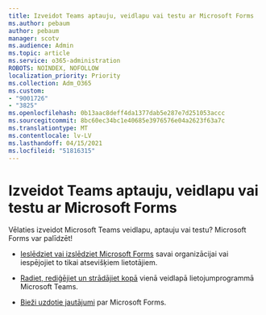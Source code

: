 ```yaml
---
title: Izveidot Teams aptauju, veidlapu vai testu ar Microsoft Forms
ms.author: pebaum
author: pebaum
manager: scotv
ms.audience: Admin
ms.topic: article
ms.service: o365-administration
ROBOTS: NOINDEX, NOFOLLOW
localization_priority: Priority
ms.collection: Adm_O365
ms.custom:
- "9001726"
- "3825"
ms.openlocfilehash: 0b13aac8deff4da1377dab5e287e7d251053accc
ms.sourcegitcommit: 8bc60ec34bc1e40685e3976576e04a2623f63a7c
ms.translationtype: MT
ms.contentlocale: lv-LV
ms.lasthandoff: 04/15/2021
ms.locfileid: "51816315"
---
```

# <a name="create-a-poll-form-or-quiz-for-teams-with-microsoft-forms"></a>Izveidot Teams aptauju, veidlapu vai testu ar Microsoft Forms

Vēlaties izveidot Microsoft Teams veidlapu, aptauju vai testu? Microsoft Forms var palīdzēt!

 - [Ieslēdziet vai izslēdziet Microsoft Forms](https://support.office.com/article/turn-off-or-turn-on-microsoft-forms-8dcbf3ab-f2d6-459a-b8be-8d9892132a43) savai organizācijai vai iespējojiet to tikai atsevišķiem lietotājiem.
 
 - [Radiet, rediģējiet un strādājiet kopā](https://support.office.com/article/create-edit-and-collaborate-on-a-form-in-microsoft-teams-333b97a3-41d9-48bc-a1cb-84a96bd44e14) vienā veidlapā lietojumprogrammā Microsoft Teams.
 
 - [Bieži uzdotie jautājumi](https://support.office.com/article/get-started-1dd58027-40dc-42d0-9ca4-80ddecc5c696) par Microsoft Forms.